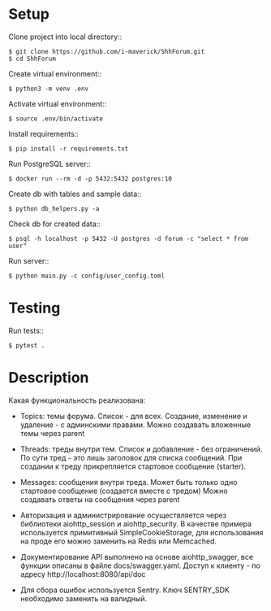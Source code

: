 Setup
=====

Clone project into local directory::

    $ git clone https://github.com/i-maverick/ShhForum.git
    $ cd ShhForum

Create virtual environment::

    $ python3 -m venv .env

Activate virtual environment::

    $ source .env/bin/activate

Install requirements::

    $ pip install -r requirements.txt

Run PostgreSQL server::

    $ docker run --rm -d -p 5432:5432 postgres:10

Create db with tables and sample data::

    $ python db_helpers.py -a

Check db for created data::

    $ psql -h localhost -p 5432 -U postgres -d forum -c "select * from user"

Run server::

    $ python main.py -c config/user_config.toml

Testing
=======

Run tests::

    $ pytest .


Description
=======

Какая функциональность реализована:

- Topics: темы форума. Список - для всех.
Создание, изменение и удаление - с админскими правами.
Можно создавать вложенные темы через parent

- Threads: треды внутри тем. Список и добавление - без ограничений.
По сути тред - это лишь заголовок для списка сообщений.
При создании к треду прикрепляется стартовое сообщение (starter).

- Messages: сообщения внутри треда.
Может быть только одно стартовое сообщение (создается вместе с тредом)
Можно создавать ответы на сообщения через parent

- Авторизация и администрирование осуществляется через библиотеки
aiohttp_session и aiohttp_security.
В качестве примера используется примитивный SimpleCookieStorage,
для использования на проде его можно заменить на Redis или Memcached.

- Документирование API выполнено на основе aiohttp_swagger,
все функции описаны в файле docs/swagger.yaml.
Доступ к клиенту - по адресу http://localhost:8080/api/doc

- Для сбора ошибок используется Sentry.
Ключ SENTRY_SDK необходимо заменить на валидный.
